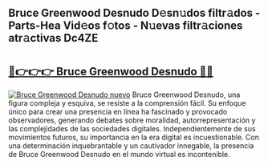## Bruce Greenwood Desnudo D𝚎sn𝚞dos filtr𝚊dos - Parts-Hea Vid𝚎os f𝚘tos - N𝚞evas filtr𝚊ciones atr𝚊ctivas Dc4ZE

# <h2><a href="http://mbav8u3.tromn.icu/?c=Bruce+Greenwood+Desnudo">🔗👉👉👉 Bruce Greenwood Desnudo 🔗🔗</a></h2>

[![Bruce Greenwood Desnudo nuevo](https://i.imgur.com/pEAQMta.gif)](http://mbav8u3.tromn.icu/?c=Bruce+Greenwood+Desnudo)
Bruce Greenwood Desnudo, una figura compleja y esquiva, se resiste a la comprensión fácil. Su enfoque único para crear una presencia en línea ha fascinado y provocado observadores, generando debates sobre moralidad, autorrepresentación y las complejidades de las sociedades digitales. Independientemente de sus movimientos futuros, su importancia en la era digital es incuestionable. Con una determinación inquebrantable y un cautivador innegable, la presencia de Bruce Greenwood Desnudo en el mundo virtual es incontenible.
